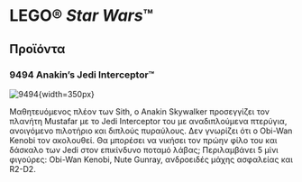 # LEGO® *Star Wars*™
## Προϊόντα
### 9494 Anakin’s Jedi Interceptor™

![9494](https://www.lego.com/cdn/product-assets/product.img.pri/9494_prod.jpg){width=350px}

Μαθητευόμενος πλέον των Sith, ο Anakin Skywalker προσεγγίζει τον πλανήτη Mustafar με το Jedi Interceptor του με αναδιπλούμενα πτερύγια, ανοιγόμενο πιλοτήριο και διπλούς πυραύλους. Δεν γνωρίζει ότι ο Obi-Wan Kenobi τον ακολουθεί. Θα μπορέσει να νικήσει τον πρώην φίλο του και δάσκαλο των Jedi στον επικίνδυνο ποταμό λάβας; Περιλαμβάνει 5 μίνι φιγούρες: Obi-Wan Kenobi, Nute Gunray, ανδροειδές μάχης ασφαλείας και R2-D2.